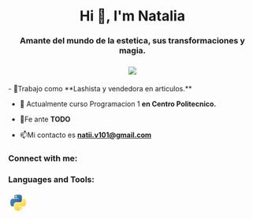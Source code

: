<h1 align="center">Hi 👋, I'm Natalia</h1>
<h3 align="center">Amante del mundo de la estetica, sus transformaciones y magia.</h3>
<div class="imagen" align="center">

<h3 align="center"> <img width="250" src="https://media4.giphy.com/media/v1.Y2lkPTc5MGI3NjExeW4xZ3BzNTcyaGY3c25jem5vMmtsNW1nNnRyYWFhN2JrbzJtZmJvZCZlcD12MV9pbnRlcm5hbF9naWZfYnlfaWQmY3Q9Zw/ITacRy2zH4vMQ/giphy.gif">
</div>  
  - 🔭Trabajo como **Lashista y vendedora en articulos.**

- 🌱 Actualmente curso Programacion 1 **en Centro Politecnico.**

- 👯Fe ante **TODO**

- 📫Mi contacto es **natii.v101@gmail.com**

<h3 align="left">Connect with me:</h3>
<p align="left">
</p>

<h3 align="left">Languages and Tools:</h3>
<p align="left"> <a href="https://www.python.org" target="_blank" rel="noreferrer"> <img src="https://raw.githubusercontent.com/devicons/devicon/master/icons/python/python-original.svg" alt="python" width="40" height="40"/> </a> </p>
